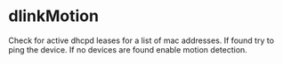 dlinkMotion
===========

Check for active dhcpd leases for a list of mac addresses. If found try to ping the device. If no devices are found enable motion detection.
